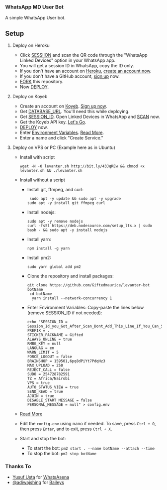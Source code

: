 ### WhatsApp MD User Bot

A simple WhatsApp User bot.

## Setup

1. Deploy on Heroku
   - Click [SESSIION](https://qr-hazel-alpha.vercel.app/session) and scan the QR code through the "WhatsApp Linked Devices" option in your WhatsApp app.
   - You will get a session ID in WhatsApp, copy the ID only.
   - If you don't have an account on [Heroku](https://signup.heroku.com/), [create an account now](https://signup.heroku.com/).
   - If you don't have a GitHub account, [sign up](https://github.com/join) now.
   - [FORK](https://github.com/Giftedmaurice/levanter-bot/fork) this repository.
   - Now [DEPLOY](https://dashboard.heroku.com/new?org=levanterbot&template=https://github.com/Giftedmaurice/levanter-bot).

2. Deploy on Koyeb
   - Create an account on [Koyeb](https://app.koyeb.com/auth/signup). [Sign up now](https://app.koyeb.com/auth/signup).
   - Get [DATABASE_URL](https://github.com/Giftedmaurice/levanter-bot/wiki/DATABASE_URL). You'll need this while deploying.
   - Get [SESSION_ID](https://qr-hazel-alpha.vercel.app/session). Open Linked Devices in WhatsApp and [SCAN](https://qr-hazel-alpha.vercel.app/session) now.
   - Get the Koyeb API key. [Let's Go](https://app.koyeb.com/account/api).
   - [DEPLOY](https://qr-hazel-alpha.vercel.app/koyeb) now.
   - Enter [Environment Variables](https://github.com/Giftedmaurice/levanter-bot/wiki/Environment_Variables). [Read More](https://github.com/Giftedmaurice/levanter-bot/wiki/Environment_Variables).
   - Enter a name and click "Create Service."

3. Deploy on VPS or PC (Example here as in Ubuntu)

   - Install with script

         wget -N -O levanter.sh http://bit.ly/43JqREw && chmod +x levanter.sh && ./levanter.sh

   - Install without a script
       - Install git, ffmpeg, and curl:

              sudo apt -y update && sudo apt -y upgrade
             sudo apt -y install git ffmpeg curl
            
       - Install nodejs:

             sudo apt -y remove nodejs
             curl -fsSl https://deb.nodesource.com/setup_lts.x | sudo bash - && sudo apt -y install nodejs

       - Install yarn:

             npm install -g yarn

       - Install pm2:

             sudo yarn global add pm2

       - Clone the repository and install packages:

             git clone https://github.com/Giftedmaurice/levanter-bot botName
              cd botName
               yarn install --network-concurrency 1

       - Enter Environment Variables: Copy-paste the lines below (remove SESSION_ID if not needed):

             echo "SESSION_ID = Session_Id_you_Got_After_Scan_Dont_Add_This_Line_If_You_Can_Scan_From_Terminal_Itself
             PREFIX = .
             STICKER_PACKNAME = Gifted
             ALWAYS_ONLINE = true
             RMBG_KEY = null
             LANGUAG = en
             WARN_LIMIT = 5
             FORCE_LOGOUT = false
             BRAINSHOP = 159501,6pq8dPiYt7PdqHz3
             MAX_UPLOAD = 250
             REJECT_CALL = false
             SUDO = 254728782591
             TZ = Africa/Nairobi
             VPS = true
             AUTO_STATUS_VIEW = true
             SEND_READ = true
             AJOIN = true
             DISABLE_START_MESSAGE = false
             PERSONAL_MESSAGE = null" > config.env

    - [Read More](https://github.com/Giftedmaurice/levanter-bot/wiki/Environment_Variables)

    - Edit the `config.env` using nano if needed. To save, press `Ctrl + O`, then press `Enter`, and to exit, press `Ctrl + X`.

    - Start and stop the bot:
        - To start the bot: `pm2 start . --name botName --attach --time`
        - To stop the bot: `pm2 stop botName`

### Thanks To

- [Yusuf Usta](https://github.com/Quiec) for [WhatsAsena](https://github.com/yusufusta/WhatsAsena)
- [@adiwajshing](https://github.com/adiwajshing) for [Baileys](https://github.com/adiwajshing/Baileys)
